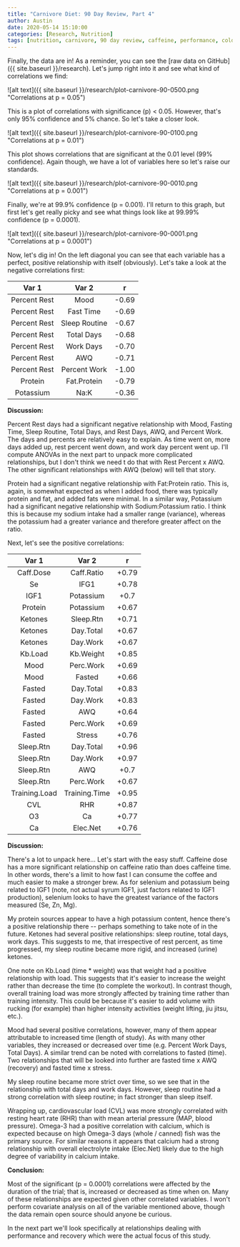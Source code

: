 ```yaml
---
title: "Carnivore Diet: 90 Day Review, Part 4"
author: Austin
date: 2020-05-14 15:10:00
categories: [Research, Nutrition]
tags: [nutrition, carnivore, 90 day review, caffeine, performance, cold, recovery, blood pressure, open science, statistics]
---
```


Finally, the data are in!  As a reminder, you can see the [raw data on GitHub]({{ site.baseurl }}/research).  Let's jump right into it and see what kind of correlations we find:

![alt text]({{ site.baseurl }}/research/plot-carnivore-90-0500.png "Correlations at p = 0.05")

This is a plot of correlations with significance (p) < 0.05.  However, that's only 95% confidence and 5% chance.  So let's take a closer look.

![alt text]({{ site.baseurl }}/research/plot-carnivore-90-0100.png "Correlations at p = 0.01")

This plot shows correlations that are significant at the 0.01 level (99% confidence).  Again though, we have a lot of variables here so let's raise our standards.

![alt text]({{ site.baseurl }}/research/plot-carnivore-90-0010.png "Correlations at p = 0.001")

Finally, we're at 99.9% confidence (p = 0.001).  I'll return to this graph, but first let's get really picky and see what things look like at 99.99% confidence (p = 0.0001).

![alt text]({{ site.baseurl }}/research/plot-carnivore-90-0001.png "Correlations at p = 0.0001")

Now, let's dig in!  On the left diagonal you can see that each variable has a perfect, positive relationship with itself (obviously).  Let's take a look at the negative correlations first:

| Var 1 | Var 2 | r |
|:-----:|:-----:|:-:|
| Percent Rest | Mood | -0.69 |
| Percent Rest | Fast Time | -0.69 |
| Percent Rest | Sleep Routine | -0.67 |
| Percent Rest | Total Days | -0.68 |
| Percent Rest | Work Days | -0.70 |
| Percent Rest | AWQ | -0.71 |
| Percent Rest | Percent Work | -1.00 |
| Protein | Fat.Protein | -0.79 |
| Potassium | Na:K | -0.36 |

**Discussion:**

Percent Rest days had a significant negative relationship with Mood, Fasting Time, Sleep Routine, Total Days, and Rest Days, AWQ, and Percent Work.  The days and percents are relatively easy to explain.  As time went on, more days added up, rest percent went down, and work day percent went up.  I'll compute ANOVAs in the next part to unpack more complicated relationships, but I don't think we need t do that with Rest Percent x AWQ.  The other significant relationships with AWQ (below) will tell that story.

Protein had a significant negative relationship with Fat:Protein ratio.  This is, again, is somewhat expected as when I added food, there was typically protein and fat, and added fats were minimal.  In a similar way, Potassium had a significant negative relationship with Sodium:Potassium ratio.  I think this is because my sodium intake had a smaller range (variance), whereas the potassium had a greater variance and therefore greater affect on the ratio.

Next, let's see the positive correlations:

| Var 1 | Var 2 | r |
|:-----:|:-----:|:-:|
| Caff.Dose | Caff.Ratio | +0.79 |
| Se | IFG1 | +0.78 |
| IGF1 | Potassium | +0.7 |
| Protein | Potassium | +0.67 |
| Ketones | Sleep.Rtn | +0.71 |
| Ketones | Day.Total | +0.67 |
| Ketones | Day.Work | +0.67 |
| Kb.Load | Kb.Weight | +0.85 |
| Mood | Perc.Work | +0.69 |
| Mood | Fasted | +0.66 |
| Fasted | Day.Total | +0.83 |
| Fasted | Day.Work | +0.83 |
| Fasted | AWQ | +0.64 |
| Fasted | Perc.Work | +0.69 |
| Fasted | Stress | +0.76 |
| Sleep.Rtn | Day.Total | +0.96 |
| Sleep.Rtn | Day.Work | +0.97 |
| Sleep.Rtn | AWQ | +0.7 |
| Sleep.Rtn | Perc.Work | +0.67 |
| Training.Load | Training.Time | +0.95 |
| CVL | RHR | +0.87 |
| O3 | Ca | +0.77 |
| Ca | Elec.Net | +0.76 |

**Discussion:**

There's a lot to unpack here... Let's start with the easy stuff.  Caffeine dose has a more significant relationship on caffeine ratio than does caffeine time.  In other words, there's a limit to how fast I can consume the coffee and much easier to make a stronger brew.  As for selenium and potassium being related to IGF1 (note, not actual syrum IGF1, just factors related to IGF1 production), selenium looks to have the greatest variance of the factors measured (Se, Zn, Mg).

My protein sources appear to have a high potassium content, hence there's a positive relationship there -- perhaps something to take note of in the future.  Ketones had several positive relationships:  sleep routine, total days, work days.  This suggests to me, that irrespective of rest percent, as time progressed, my sleep routine became more rigid, and increased (urine) ketones.

One note on Kb.Load (time * weight) was that weight had a positive relationship with load.  This suggests that it's easier to increase the weight rather than decrease the time (to complete the workout).  In contrast though, overall training load was more strongly affected by training time rather than training intensity.  This could be because it's easier to add volume with rucking (for example) than higher intensity activities (weight lifting, jiu jitsu, etc.).

Mood had several positive correlations, however, many of them appear attributable to increased time (length of study).  As with many other variables, they increased or decreased over time (e.g. Percent Work Days, Total Days).  A similar trend can be noted with correlations to fasted (time).  Two relationships that will be looked into further are fasted time x AWQ (recovery) and fasted time x stress.

My sleep routine became more strict over time, so we see that in the relationship with total days and work days.  However, sleep routine had a strong correlation with sleep routine; in fact stronger than sleep itself.

Wrapping up, cardiovascular load (CVL) was more strongly correlated with resting heart rate (RHR) than with mean arterial pressure (MAP, blood pressure).  Omega-3 had a positive correlation with calcium, which is expected because on high Omega-3 days (whole / canned) fish was the primary source.  For similar reasons it appears that calcium had a strong relationship with overall electrolyte intake (Elec.Net) likely due to the high degree of variability in calcium intake.

**Conclusion:**

Most of the significant (p = 0.0001) correlations were affected by the duration of the trial; that is, increased or decreased as time when on.  Many of these relationships are expected given other correlated variables.  I won't perform covariate analysis on all of the variable mentioned above, though the data remain open source should anyone be curious.

In the next part we'll look specifically at relationships dealing with performance and recovery which were the actual focus of this study.
<!--stackedit_data:
eyJoaXN0b3J5IjpbMTQ3MTMwNDc3NSwyMDk5NDYzOTI4LC0yMD
g4NzQ2NjEyXX0=
-->
